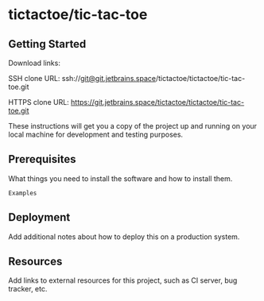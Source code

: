 # tictactoe/tic-tac-toe



## Getting Started

Download links:

SSH clone URL: ssh://git@git.jetbrains.space/tictactoe/tictactoe/tic-tac-toe.git

HTTPS clone URL: https://git.jetbrains.space/tictactoe/tictactoe/tic-tac-toe.git



These instructions will get you a copy of the project up and running on your local machine for development and testing purposes.

## Prerequisites

What things you need to install the software and how to install them.

```
Examples
```

## Deployment

Add additional notes about how to deploy this on a production system.

## Resources

Add links to external resources for this project, such as CI server, bug tracker, etc.
